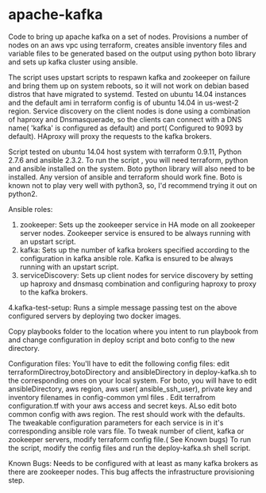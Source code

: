 # apache-kafka
Code to bring up apache kafka on a set of nodes.
Provisions a number of nodes on an aws vpc using terraform, creates ansible inventory files and variable files to be generated based on the output using python boto library and sets up kafka cluster using ansible.

The script uses upstart scripts to respawn kafka and zookeeper on failure and bring them up on system reboots, so it will not work on debian based distros that have migrated to systemd. Tested on ubuntu 14.04 instances and the default ami in terraform config is of ubuntu 14.04 in us-west-2 region. Service discovery on the client nodes is done using a combination of haproxy and Dnsmasquerade, so the clients can connect with a DNS name( 'kafka' is configured as default) and port( Configured to 9093 by default). HAproxy will proxy the requests to the kafka brokers. 

Script tested on ubuntu 14.04 host system with terraform 0.9.11, Python 2.7.6 and ansible 2.3.2.
To run the script , you will need terraform, python and ansible installed on the system. Boto python library will also need to be installed. Any version of ansible and terraform should work fine. Boto is known not to play very well with python3, so, I'd recommend trying it out on python2.

Ansible roles:
1. zookeeper: Sets up the zookeeper service in HA mode on all zookeeper server nodes. Zookeeper service is ensured to be always running with an upstart script.
2. kafka: Sets up the number of kafka brokers specified according to the configuration in kafka ansible role. Kafka is ensured to be always running with an upstart script. 
3. serviceDiscovery: Sets up client nodes for service discovery by setting up haproxy and dnsmasq combination and configuring haproxy to proxy to the kafka brokers.

4.kafka-test-setup: Runs a simple message passing test on the above configured servers by deploying two docker images.

Copy playbooks folder to the location where you intent to run playbook from and change configuration in deploy script and boto config to the new directory.

Configuration files:
You'll have to edit the following config files:
edit terraformDirectroy,botoDirectory and ansibleDirectory in deploy-kafka.sh to the corresponding ones on your local system.
For boto, you will have to edit ansibleDirectory, aws region, aws user( ansible_ssh_user), private key and inventory filenames in config-common yml files .
Edit terrafrom configuration.tf with your aws access and secret keys. ALso edit boto common config with aws region.
The rest should work with the defaults.
The tweakable configuration parameters for each service is in it's corresponding ansible role vars file.
To tweak number of client, kafka or zookeeper servers, modify terraform config file.( See Known bugs)
To run the script, modify the config files and run the deploy-kafka.sh shell script.

Known Bugs:
Needs to be configured with at least as many kafka brokers as there are zookeeper nodes. This bug affects the infrastructure provisioning step.  


